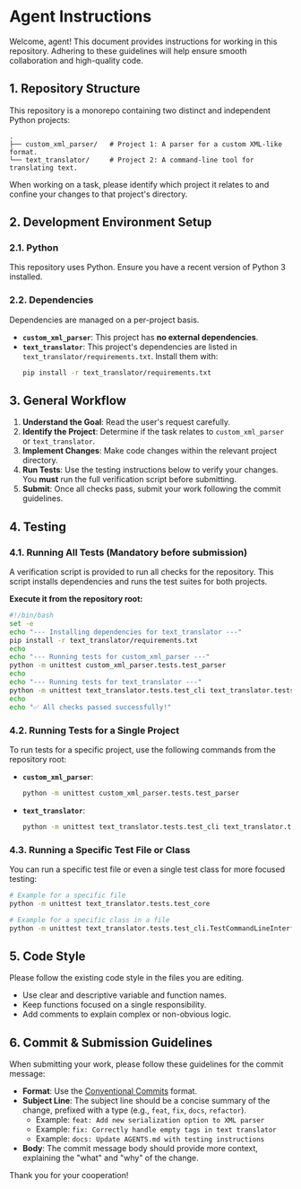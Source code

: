 # Agent Instructions

Welcome, agent! This document provides instructions for working in this repository. Adhering to these guidelines will help ensure smooth collaboration and high-quality code.

## 1. Repository Structure

This repository is a monorepo containing two distinct and independent Python projects:

```
.
├── custom_xml_parser/   # Project 1: A parser for a custom XML-like format.
└── text_translator/     # Project 2: A command-line tool for translating text.
```

When working on a task, please identify which project it relates to and confine your changes to that project's directory.

## 2. Development Environment Setup

### 2.1. Python
This repository uses Python. Ensure you have a recent version of Python 3 installed.

### 2.2. Dependencies
Dependencies are managed on a per-project basis.

-   **`custom_xml_parser`**: This project has **no external dependencies**.
-   **`text_translator`**: This project's dependencies are listed in `text_translator/requirements.txt`. Install them with:
    ```bash
    pip install -r text_translator/requirements.txt
    ```

## 3. General Workflow

1.  **Understand the Goal**: Read the user's request carefully.
2.  **Identify the Project**: Determine if the task relates to `custom_xml_parser` or `text_translator`.
3.  **Implement Changes**: Make code changes within the relevant project directory.
4.  **Run Tests**: Use the testing instructions below to verify your changes. You **must** run the full verification script before submitting.
5.  **Submit**: Once all checks pass, submit your work following the commit guidelines.

## 4. Testing

### 4.1. Running All Tests (Mandatory before submission)
A verification script is provided to run all checks for the repository. This script installs dependencies and runs the test suites for both projects.

**Execute it from the repository root:**
```bash
#!/bin/bash
set -e
echo "--- Installing dependencies for text_translator ---"
pip install -r text_translator/requirements.txt
echo
echo "--- Running tests for custom_xml_parser ---"
python -m unittest custom_xml_parser.tests.test_parser
echo
echo "--- Running tests for text_translator ---"
python -m unittest text_translator.tests.test_cli text_translator.tests.test_core
echo
echo "✅ All checks passed successfully!"
```

### 4.2. Running Tests for a Single Project
To run tests for a specific project, use the following commands from the repository root:

-   **`custom_xml_parser`**:
    ```bash
    python -m unittest custom_xml_parser.tests.test_parser
    ```
-   **`text_translator`**:
    ```bash
    python -m unittest text_translator.tests.test_cli text_translator.tests.test_core
    ```

### 4.3. Running a Specific Test File or Class
You can run a specific test file or even a single test class for more focused testing:
```bash
# Example for a specific file
python -m unittest text_translator.tests.test_core

# Example for a specific class in a file
python -m unittest text_translator.tests.test_cli.TestCommandLineInterface
```

## 5. Code Style

Please follow the existing code style in the files you are editing.
-   Use clear and descriptive variable and function names.
-   Keep functions focused on a single responsibility.
-   Add comments to explain complex or non-obvious logic.

## 6. Commit & Submission Guidelines

When submitting your work, please follow these guidelines for the commit message:

-   **Format**: Use the [Conventional Commits](https://www.conventionalcommits.org/en/v1.0.0/) format.
-   **Subject Line**: The subject line should be a concise summary of the change, prefixed with a type (e.g., `feat`, `fix`, `docs`, `refactor`).
    -   Example: `feat: Add new serialization option to XML parser`
    -   Example: `fix: Correctly handle empty tags in text translator`
    -   Example: `docs: Update AGENTS.md with testing instructions`
-   **Body**: The commit message body should provide more context, explaining the "what" and "why" of the change.

Thank you for your cooperation!
